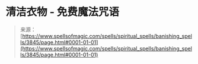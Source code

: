 <!--yml

类别：未分类

日期：2024-06-12 18:37:36

-->

# 清洁衣物 - 免费魔法咒语

> 来源：[https://www.spellsofmagic.com/spells/spiritual_spells/banishing_spells/3845/page.html#0001-01-01](https://www.spellsofmagic.com/spells/spiritual_spells/banishing_spells/3845/page.html#0001-01-01)
